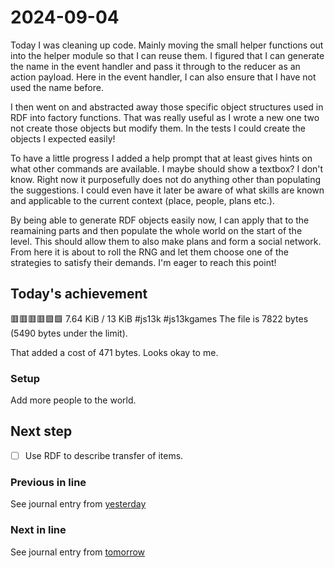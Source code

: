 <!--
SPDX-FileCopyrightText: 2024 André Jaenisch

SPDX-License-Identifier: AGPL-3.0-or-later
-->

# 2024-09-04

Today I was cleaning up code. Mainly moving the small helper functions out into
the helper module so that I can reuse them. I figured that I can generate the
name in the event handler and pass it through to the reducer as an action
payload. Here in the event handler, I can also ensure that I have not used the
name before.

I then went on and abstracted away those specific object structures used in RDF
into factory functions. That was really useful as I wrote a new one two not
create those objects but modify them. In the tests I could create the objects
I expected easily!

To have a little progress I added a help prompt that at least gives hints on
what other commands are available. I maybe should show a textbox? I don't know.
Right now it purposefully does not do anything other than populating the
suggestions. I could even have it later be aware of what skills are known and
applicable to the current context (place, people, plans etc.).

By being able to generate RDF objects easily now, I can apply that to the
reamaining parts and then populate the whole world on the start of the level.
This should allow them to also make plans and form a social network.
From here it is about to roll the RNG and let them choose one of the strategies
to satisfy their demands. I'm eager to reach this point!

## Today's achievement

🟥🟥🟥🟥🟩🟩 7.64 KiB / 13 KiB #js13k #js13kgames
The file is 7822 bytes (5490 bytes under the limit).

That added a cost of 471 bytes. Looks okay to me.

### Setup

Add more people to the world.

## Next step

- [ ] Use RDF to describe transfer of items.

### Previous in line

See journal entry from [yesterday][yesterday]

### Next in line

See journal entry from [tomorrow][tomorrow]

[tomorrow]: ./2024-09-05.md
[yesterday]: ./2024-09-03.md
